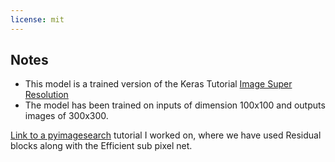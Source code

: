 ```yaml
---
license: mit
---
```


## Notes
* This model is a trained version of the Keras Tutorial [Image Super Resolution](https://keras.io/examples/vision/super_resolution_sub_pixel/) 
* The model has been trained on inputs of dimension 100x100 and outputs images of 300x300.


[Link to a pyimagesearch](https://www.pyimagesearch.com/2021/09/27/pixel-shuffle-super-resolution-with-tensorflow-keras-and-deep-learning/) tutorial I worked on, where we have used Residual blocks along with the Efficient sub pixel net.